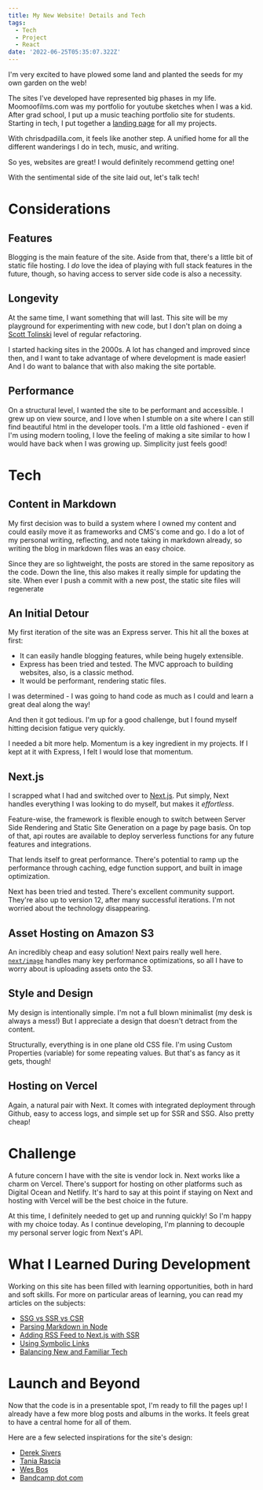 ```yaml
---
title: My New Website! Details and Tech
tags:
  - Tech
  - Project
  - React
date: '2022-06-25T05:35:07.322Z'
---
```


I'm very excited to have plowed some land and planted the seeds for my own garden on the web!

The sites I've developed have represented big phases in my life. Moomoofilms.com was my portfolio for youtube sketches when I was a kid. After grad school, I put up a music teaching portfolio site for students. Starting in tech, I put together a [landing page](https://chrispadilla.dev) for all my projects.

With chrisdpadilla.com, it feels like another step. A unified home for all the different wanderings I do in tech, music, and writing.

So yes, websites are great! I would definitely recommend getting one!

With the sentimental side of the site laid out, let's talk tech!

# Considerations

## Features

Blogging is the main feature of the site. Aside from that, there's a little bit of static file hosting. I _do_ love the idea of playing with full stack features in the future, though, so having access to server side code is also a necessity.

## Longevity

At the same time, I want something that will last. This site will be my playground for experimenting with new code, but I don't plan on doing a [Scott Tolinski](https://scotttolinski.com/) level of regular refactoring.

I started hacking sites in the 2000s. A lot has changed and improved since then, and I want to take advantage of where development is made easier! And I do want to balance that with also making the site portable.

## Performance

On a structural level, I wanted the site to be performant and accessible. I grew up on view source, and I love when I stumble on a site where I can still find beautiful html in the developer tools. I'm a little old fashioned - even if I'm using modern tooling, I love the feeling of making a site similar to how I would have back when I was growing up. Simplicity just feels good!

# Tech

## Content in Markdown

My first decision was to build a system where I owned my content and could easily move it as frameworks and CMS's come and go. I do a lot of my personal writing, reflecting, and note taking in markdown already, so writing the blog in markdown files was an easy choice.

Since they are so lightweight, the posts are stored in the same repository as the code. Down the line, this also makes it really simple for updating the site. When ever I push a commit with a new post, the static site files will regenerate

## An Initial Detour

My first iteration of the site was an Express server. This hit all the boxes at first:

- It can easily handle blogging features, while being hugely extensible.
- Express has been tried and tested. The MVC approach to building websites, also, is a classic method.
- It would be performant, rendering static files.

I was determined - I was going to hand code as much as I could and learn a great deal along the way!

And then it got tedious. I'm up for a good challenge, but I found myself hitting decision fatigue very quickly.

I needed a bit more help. Momentum is a key ingredient in my projects. If I kept at it with Express, I felt I would lose that momentum.

## Next.js

I scrapped what I had and switched over to [Next.js](https://nextjs.org/). Put simply, Next handles everything I was looking to do myself, but makes it _effortless_.

Feature-wise, the framework is flexible enough to switch between Server Side Rendering and Static Site Generation on a page by page basis. On top of that, api routes are available to deploy serverless functions for any future features and integrations.

That lends itself to great performance. There's potential to ramp up the performance through caching, edge function support, and built in image optimization.

Next has been tried and tested. There's excellent community support. They're also up to version 12, after many successful iterations. I'm not worried about the technology disappearing.

## Asset Hosting on Amazon S3

An incredibly cheap and easy solution! Next pairs really well here. [`next/image`](https://nextjs.org/docs/basic-features/image-optimization) handles many key performance optimizations, so all I have to worry about is uploading assets onto the S3.

## Style and Design

My design is intentionally simple. I'm not a full blown minimalist (my desk is always a mess!) But I appreciate a design that doesn't detract from the content.

Structurally, everything is in one plane old CSS file. I'm using Custom Properties (variable) for some repeating values. But that's as fancy as it gets, though!

## Hosting on Vercel

Again, a natural pair with Next. It comes with integrated deployment through Github, easy to access logs, and simple set up for SSR and SSG. Also pretty cheap!

# Challenge

A future concern I have with the site is vendor lock in. Next works like a charm on Vercel. There's support for hosting on other platforms such as Digital Ocean and Netlify. It's hard to say at this point if staying on Next and hosting with Vercel will be the best choice in the future.

At this time, I definitely needed to get up and running quickly! So I'm happy with my choice today. As I continue developing, I'm planning to decouple my personal server logic from Next's API.

# What I Learned During Development

Working on this site has been filled with learning opportunities, both in hard and soft skills. For more on particular areas of learning, you can read my articles on the subjects:

- [SSG vs SSR vs CSR](/rendering)
- [Parsing Markdown in Node](/parsemd)
- [Adding RSS Feed to Next.js with SSR](/rssnext)
- [Using Symbolic Links](/symlinks)
- [Balancing New and Familiar Tech](/pareto)

# Launch and Beyond

Now that the code is in a presentable spot, I'm ready to fill the pages up! I already have a few more blog posts and albums in the works. It feels great to have a central home for all of them.

Here are a few selected inspirations for the site's design:

- [Derek Sivers](https://sive.rs/)
- [Tania Rascia](https://www.taniarascia.com/)
- [Wes Bos](https://wesbos.com/)
- [Bandcamp dot com](https://bandcamp.com/)
